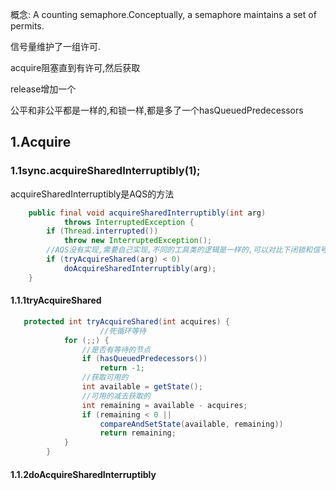 概念: A counting semaphore.Conceptually, a semaphore maintains a set of permits. 

信号量维护了一组许可.

acquire阻塞直到有许可,然后获取

release增加一个

公平和非公平都是一样的,和锁一样,都是多了一个hasQueuedPredecessors

## 1.Acquire

### 1.1sync.acquireSharedInterruptibly(1);

acquireSharedInterruptibly是AQS的方法

```java
    public final void acquireSharedInterruptibly(int arg)
            throws InterruptedException {
        if (Thread.interrupted())
            throw new InterruptedException();
      	//AQS没有实现,需要自己实现,不同的工具类的逻辑是一样的,可以对比下闭锁和信号量的实现差异,也就是这两个工具类的差异
        if (tryAcquireShared(arg) < 0)
            doAcquireSharedInterruptibly(arg);
    }
```

#### 1.1.1tryAcquireShared

```java
   protected int tryAcquireShared(int acquires) {
     				//死循环等待
            for (;;) {
              	//是否有等待的节点
                if (hasQueuedPredecessors())
                    return -1;
              	//获取可用的
                int available = getState();
              	//可用的减去获取的
                int remaining = available - acquires;
                if (remaining < 0 ||
                    compareAndSetState(available, remaining))
                    return remaining;
            }
        }
```



#### 1.1.2doAcquireSharedInterruptibly


